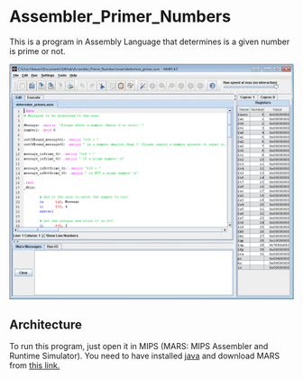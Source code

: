 # Assembler_Primer_Numbers

This is a program in Assembly Language that determines is a given number is prime or not.

![demo](/images/pic.gif?raw=true)

## Architecture

To run this program, just open it in MIPS (MARS: MIPS Assembler and Runtime Simulator). You need to have installed [java](http://www.oracle.com/technetwork/java/javase/downloads/jdk8-downloads-2133151.html) and download MARS from [this link.](http://courses.missouristate.edu/KenVollmar/mars/)